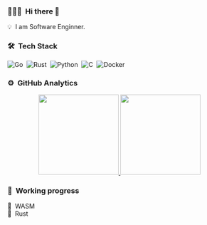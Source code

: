 
<!-- ## 👋 &nbsp;Hey there! I'm Py4mac -->

### 👨🏻‍💻 &nbsp;Hi there 👋

💡 &nbsp;I am Software Enginner.

### 🛠 &nbsp;Tech Stack


![Go](https://img.shields.io/badge/-Go-05122A?style=flat&logo=Go)&nbsp;
![Rust](https://img.shields.io/badge/-Rust-05122A?style=flat&logo=Rust)&nbsp;
![Python](https://img.shields.io/badge/-Python-05122A?style=flat&logo=python)&nbsp;
![C](https://img.shields.io/badge/-C-05122A?style=flat&logo=C)&nbsp;
![Docker](https://img.shields.io/badge/-Docker-05122A?style=flat&logo=docker)&nbsp;

### ⚙️ &nbsp;GitHub Analytics

<p align="center">
<a href="https://github.com/py4mac">
  <img height="180em" src="https://github-readme-stats-eight-theta.vercel.app/api?username=py4mac&show_icons=true&theme=algolia&include_all_commits=true&count_private=true"/>
  <img height="180em" src="https://github-readme-stats-eight-theta.vercel.app/api/top-langs/?username=py4mac&layout=compact&langs_count=8&theme=algolia"/>
</a>
</p>

### 🚀 &nbsp;Working progress

🚧&nbsp; WASM</br>
🚧&nbsp; Rust</br>
